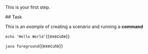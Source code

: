 This is your first step.

## Task

This is an _example_ of creating a scenario and running a **command**

`echo 'Hello World'`{{execute}}


`java foreground`{{execute}}

